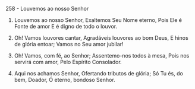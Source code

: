 258 - Louvemos ao nosso Senhor

1. Louvemos ao nosso Senhor,
   Exaltemos Seu Nome eterno,
   Pois Ele é Fonte de amor
   E é digno de todo o louvor.

2. Oh! Vamos louvores cantar,
   Agradáveis louvores ao bom Deus,
   E hinos de glória entoar;
   Vamos no Seu amor jubilar!

3. Oh! Vamos, com fé, ao Senhor;
   Assentemo-nos todos à mesa,
   Pois nos servirá com amor,
   Pelo Espírito Consolador.

4. Aqui nos achamos Senhor,
   Ofertando tributos de glória;
   Só Tu és, do bem, Doador,
   Ó eterno, bondoso Senhor.
